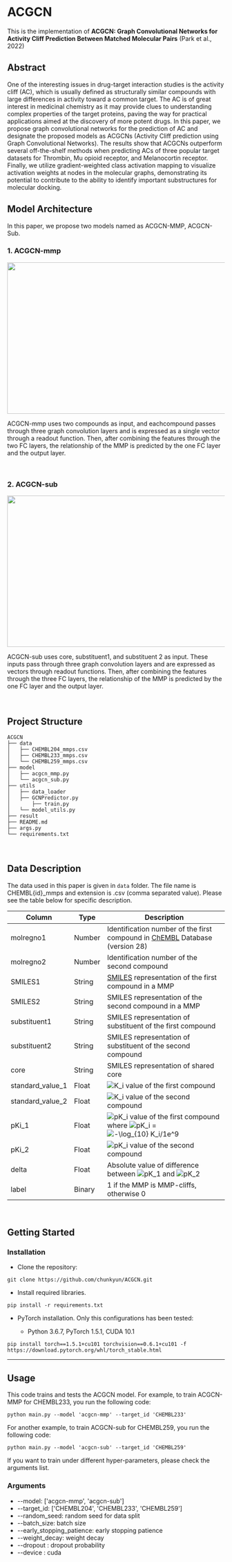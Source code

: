 # ACGCN
This is the implementation of __ACGCN: Graph Convolutional Networks for Activity Cliff Prediction Between Matched Molecular Pairs__ (Park et al., 2022)

## Abstract
One of the interesting issues in drug-target interaction studies is the activity cliff (AC), which is usually defined as structurally similar compounds with large differences in activity toward a common target. The AC is of great interest in medicinal chemistry as it may provide clues to understanding complex properties of the target proteins, paving the way for practical applications aimed at the discovery of more potent drugs. In this paper, we propose graph convolutional networks for the prediction of AC and designate the proposed models as ACGCNs (Activity Cliff prediction using Graph Convolutional Networks). The results show that ACGCNs outperform several off-the-shelf methods when predicting ACs of three popular target datasets for Thrombin, Mu opioid receptor, and Melanocortin receptor. Finally, we utilize gradient-weighted class activation mapping to visualize activation weights at nodes in the molecular graphs, demonstrating its potential to contribute to the ability to identify important substructures for molecular docking.

## Model Architecture  
  
In this paper, we propose two models named as ACGCN-MMP, ACGCN-Sub.

### 1. ACGCN-mmp

<p align="center"><img src="https://user-images.githubusercontent.com/63924704/152633421-ddfc811c-e8f3-4f6e-8540-5cc8e691acde.png"  width="750" height="350"/>  

ACGCN-mmp uses two compounds as input, and eachcompound passes through three graph convolution layers and is expressed as a single vector through a readout function. Then, after combining the features through the two FC layers, the relationship of the MMP is predicted by the one FC layer and the output layer.

<br/>
  
### 2. ACGCN-sub

<p align="center"><img src="https://user-images.githubusercontent.com/63924704/152633434-140eeec4-f3b8-4d43-b398-21bce782860c.png"  width="750" height="350"/>

ACGCN-sub uses core, substituent1, and substituent 2 as input. These inputs pass through three graph convolution layers and are expressed as vectors through readout functions. Then, after combining the features through the three FC layers, the relationship of the MMP is predicted by the one FC layer and the output layer.

<br/>

## Project Structure
```
ACGCN
├── data
│   ├── CHEMBL204_mmps.csv
│   ├── CHEMBL233_mmps.csv
│   └── CHEMBL259_mmps.csv
├── model
│   ├── acgcn_mmp.py
│   └── acgcn_sub.py
├── utils
│   ├── data_loader
│   ├── GCNPredictor.py 
│		├── train.py
│   └── model_utils.py
├── result
├── README.md
├── args.py
└── requirements.txt
```

<br/>
  
## Data Description

The data used in this paper is given in `data` folder. The file name is CHEMBL{id}_mmps and extension is .csv (comma separated value). Please see the table below for specific description.

| Column | Type | Description |
| ------ | ------ | ------ |
|molregno1|Number|Identification number of the first compound in [ChEMBL](https://www.ebi.ac.uk/chembl/) Database (version 28)
|molregno2|Number|Identification number of the second compound|
|SMILES1|String|[SMILES](https://doi.org/10.1021/ci00057a005) representation of the first compound in a MMP|
|SMILES2|String|SMILES representation of the second compound in a MMP|
|substituent1|String|SMILES representation of substituent of the first compound|
|substituent2|String|SMILES representation of substituent of the second compound|
|core|String|SMILES representation of shared core|
|standard_value_1| Float | <img src="https://latex.codecogs.com/svg.image?K_i" title="K_i" /> value of the first compound|
|standard_value_2| Float | <img src="https://latex.codecogs.com/svg.image?K_i" title="K_i" /> value of the second compound|
|pKi_1| Float | <img src="https://latex.codecogs.com/svg.image?pK_i" title="pK_i" /> value of the first compound where <img src="https://latex.codecogs.com/svg.image?pK_i" title="pK_i" /> = <img src="https://latex.codecogs.com/svg.image?-\log_{10}&space;K_i/1e^9" title="-\log_{10} K_i/1e^9" /> |
|pKi_2| Float | <img src="https://latex.codecogs.com/svg.image?pK_i" title="pK_i" /> value of the second compound |
|delta| Float | Absolute value of difference between <img src="https://latex.codecogs.com/svg.image?pK_1" title="pK_1" /> and <img src="https://latex.codecogs.com/svg.image?pK_2" title="pK_2" />
|label| Binary | 1 if the MMP is MMP-cliffs, otherwise 0


<br/>

## Getting Started

### Installation

- Clone the repository:
```
git clone https://github.com/chunkyun/ACGCN.git
```

- Install required libraries.

```
pip install -r requirements.txt
```

- PyTorch installation. Only this configurations has been tested:
  
  - Python 3.6.7, PyTorch 1.5.1, CUDA 10.1

```
pip install torch==1.5.1+cu101 torchvision==0.6.1+cu101 -f https://download.pytorch.org/whl/torch_stable.html
```

---
## Usage
This code trains and tests the ACGCN model. For example,
to train ACGCN-MMP for CHEMBL233, you run the following code:
```
python main.py --model 'acgcn-mmp' --target_id 'CHEMBL233'
```
For another example, to train ACGCN-sub for CHEMBL259, you run the following code:
```
python main.py --model 'acgcn-sub' --target_id 'CHEMBL259'
```
If you want to train under different hyper-parameters, please check the arguments list.

### Arguments
- --model: ['acgcn-mmp', 'acgcn-sub']
- --target_id: ['CHEMBL204', 'CHEMBL233', 'CHEMBL259']
- --random_seed: random seed for data split
- --batch_size: batch size
- --early_stopping_patience: early stopping patience
- --weight_decay: weight decay
- --dropout : dropout probability 
- --device : cuda

